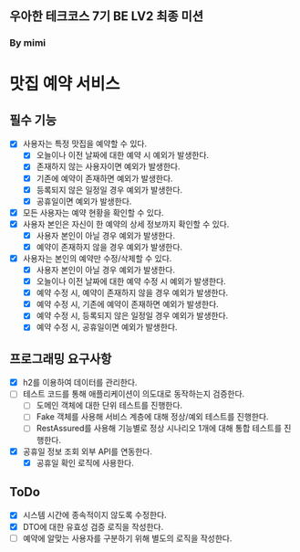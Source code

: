 ## 우아한 테크코스 7기 BE LV2 최종 미션
### By mimi

# 맛집 예약 서비스
## 필수 기능
- [X] 사용자는 특정 맛집을 예약할 수 있다.
  - [X] 오늘이나 이전 날짜에 대한 예약 시 예외가 발생한다.
  - [X] 존재하지 않는 사용자이면 예외가 발생한다.
  - [X] 기존에 예약이 존재하면 예외가 발생한다.
  - [X] 등록되지 않은 일정일 경우 예외가 발생한다.
  - [X] 공휴일이면 예외가 발생한다.
- [X] 모든 사용자는 예약 현황을 확인할 수 있다.
- [X] 사용자 본인은 자신이 한 예약의 상세 정보까지 확인할 수 있다.
  - [X] 사용자 본인이 아닐 경우 예외가 발생한다.
  - [X] 예약이 존재하지 않을 경우 예외가 발생한다.
- [X] 사용자는 본인의 예약만 수정/삭제할 수 있다.
  - [X] 사용자 본인이 아닐 경우 예외가 발생한다.
  - [X] 오늘이나 이전 날짜에 대한 예약 수정 시 예외가 발생한다.
  - [X] 예약 수정 시, 예약이 존재하지 않을 경우 예외가 발생한다.
  - [X] 예약 수정 시, 기존에 예약이 존재하면 예외가 발생한다.
  - [X] 예약 수정 시, 등록되지 않은 일정일 경우 예외가 발생한다.
  - [X] 예약 수정 시, 공휴일이면 예외가 발생한다.

## 프로그래밍 요구사항
- [X] h2를 이용하여 데이터를 관리한다.
- [ ] 테스트 코드를 통해 애플리케이션이 의도대로 동작하는지 검증한다.
  - [ ] 도메인 객체에 대한 단위 테스트를 진행한다.
  - [ ] Fake 객체를 사용해 서비스 계층에 대해 정상/예외 테스트를 진행한다.
  - [ ] RestAssured를 사용해 기능별로 정상 시나리오 1개에 대해 통합 테스트를 진행한다.
- [X] 공휴일 정보 조회 외부 API를 연동한다.
  - [X] 공휴일 확인 로직에 사용한다.

## ToDo
- [X] 시스템 시간에 종속적이지 않도록 수정한다.
- [X] DTO에 대한 유효성 검증 로직을 작성한다.
- [ ] 예약에 알맞는 사용자를 구분하기 위해 별도의 로직을 작성한다.
